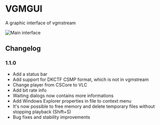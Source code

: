 # VGMGUI
A graphic interface of vgmstream

![Main interface](https://raw.githubusercontent.com/BenNatNB/VGMGUI/master/VGMGUI/Documentation/EN/VGMGUI.png)

## Changelog
### 1.1.0
 - Add a status bar
 - Add support for DKCTF CSMP format, which is not in vgmstream
 - Change player from CSCore to VLC
 - Add bit rate info
 - Waiting dialogs now contains more informations
 - Add Windows Explorer properties in file to context menu
 - It's now possible to free memory and delete temporary files without stopping playback (Shift+S)
 - Bug fixes and stability improvements
